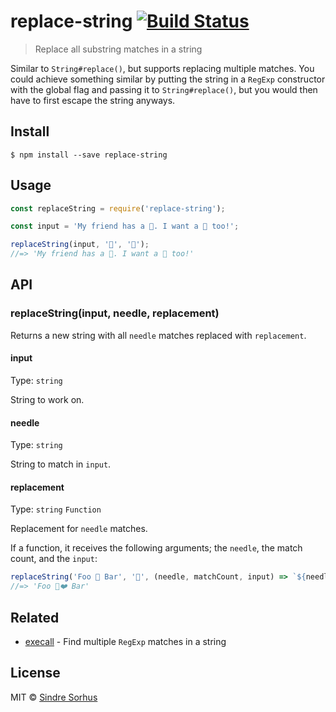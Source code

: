 # replace-string [![Build Status](https://travis-ci.org/sindresorhus/replace-string.svg?branch=master)](https://travis-ci.org/sindresorhus/replace-string)

> Replace all substring matches in a string

Similar to `String#replace()`, but supports replacing multiple matches. You could achieve something similar by putting the string in a `RegExp` constructor with the global flag and passing it to `String#replace()`, but you would then have to first escape the string anyways.


## Install

```
$ npm install --save replace-string
```


## Usage

```js
const replaceString = require('replace-string');

const input = 'My friend has a 🐑. I want a 🐑 too!';

replaceString(input, '🐑', '🦄');
//=> 'My friend has a 🦄. I want a 🦄 too!'
```


## API

### replaceString(input, needle, replacement)

Returns a new string with all `needle` matches replaced with `replacement`.

#### input

Type: `string`

String to work on.

#### needle

Type: `string`

String to match in `input`.

#### replacement

Type: `string` `Function`

Replacement for `needle` matches.

If a function, it receives the following arguments; the `needle`, the match count, and the `input`:

```js
replaceString('Foo 🐑 Bar', '🐑', (needle, matchCount, input) => `${needle}❤️`);
//=> 'Foo 🐑❤️ Bar'
```


## Related

- [execall](https://github.com/sindresorhus/execall) - Find multiple `RegExp` matches in a string


## License

MIT © [Sindre Sorhus](https://sindresorhus.com)
